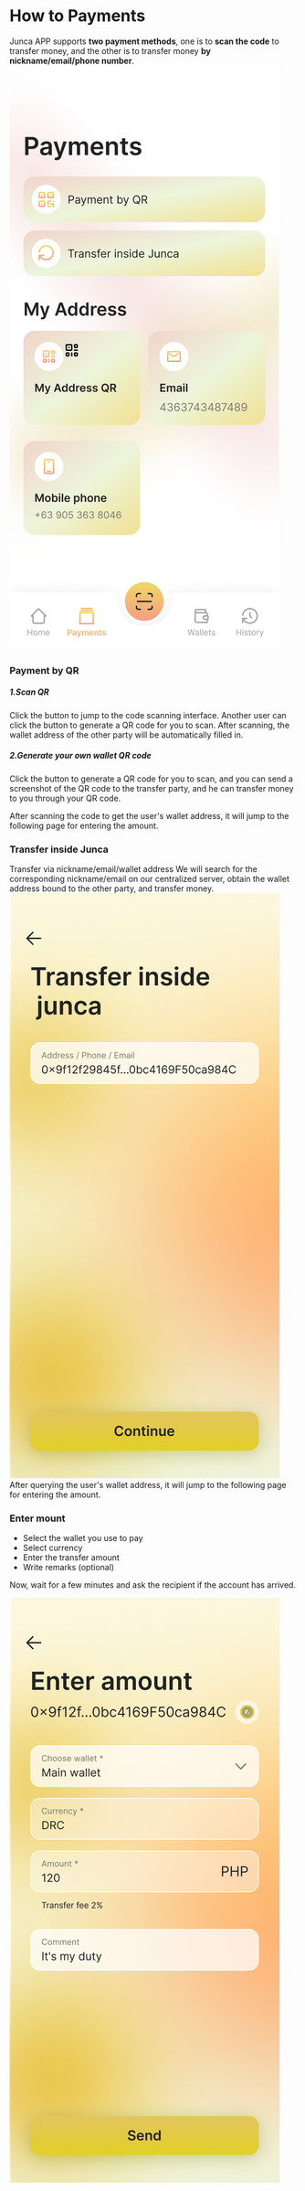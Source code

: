 # How to Payments
Junca APP supports **two payment methods**, one is to **scan the code** to transfer money, and the other is to transfer money **by nickname/email/phone number**.
![Paymemts-w195](media/Paymemts.png)



### Payment by QR
##### 1.Scan QR
Click the button to jump to the code scanning interface. Another user can click the button to generate a QR code for you to scan. After scanning, the wallet address of the other party will be automatically filled in.

##### 2.Generate your own wallet QR code
Click the button to generate a QR code for you to scan, and you can send a screenshot of the QR code to the transfer party, and he can transfer money to you through your QR code.

After scanning the code to get the user's wallet address, it will jump to the following page for entering the amount.

### Transfer inside Junca
Transfer via nickname/email/wallet address
We will search for the corresponding nickname/email on our centralized server, obtain the wallet address bound to the other party, and transfer money.
![transfer inside junca-w195](media/transfer%20inside%20junca.png)
After querying the user's wallet address, it will jump to the following page for entering the amount.


### Enter mount
* Select the wallet you use to pay
* Select currency
* Enter the transfer amount
* Write remarks (optional)

Now, wait for a few minutes and ask the recipient if the account has arrived.

![enter amount-w195](media/enter%20amount.png)

